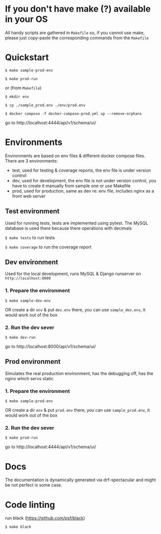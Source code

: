 # If you don't have make (?) available in your OS

All handy scripts are gathered in `Makefile` so, if you cannot use make, please just copy-paste the corresponding commands from the `Makefile`

# Quickstart

`$ make sample-prod-env`

`$ make prod-run`


or (from `Makefile`)

`$ mkdir env`

`$ cp ./sample_prod.env ./env/prod.env`

`$ docker compose -f docker-compose-prod.yml up --remove-orphans`


go to http://localhost:4444/api/v1/schema/ui/

# Environments

Environments are based on env files & different docker compose files.
There are 3 environments:
- test, used for testing & coverage reports, the env file is under version control
- dev, used for development, the env file is not under version control, you have to create it manually from sample one or use Makefile
- prod, used for production, same as dev re: env file, includes nginx as a front web server


## Test environment

Used for running tests, tests are implemented using pytest. The MySQL database is used there because there operations with decimals

`$ make tests` to run tests

`$ make coverage` to run the coverage report


## Dev environment

Used for the local development, runs MySQL & Django runserver on `http://localhost:8000` 

### 1. Prepare the environment

`$ make sample-dev-env`

OR create a dir `env` & put `dev.env` there, you can use `sample_dev.env`, it would work out of the box

### 2. Run the dev sever

`$ make dev-run`

go to http://localhost:8000/api/v1/schema/ui/


## Prod environment

Simulates the real production environment, has the debugging off, has the nginx which servs static

### 1. Prepare the environment

`$ make sample-prod-env`

OR create a dir `env` & put `prod.env` there, you can use `sample_prod.env`, it would work out of the box

### 2. Run the dev sever

`$ make prod-run`

go to http://localhost:4444/api/v1/schema/ui/



# Docs

The documentation is dynamically generated via drf-spectacular and might be not perfect is some case.


# Code linting

run black (https://github.com/psf/black) 

`$ make black`


